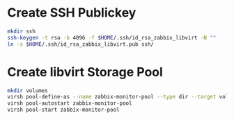 # Create SSH Publickey
```bash
mkdir ssh
ssh-keygen -t rsa -b 4096 -f $HOME/.ssh/id_rsa_zabbix_libvirt -N ""
ln -s $HOME/.ssh/id_rsa_zabbix_libvirt.pub ssh/

```

# Create libvirt Storage Pool
```bash
mkdir volumes
virsh pool-define-as --name zabbix-monitor-pool --type dir --target volumes/
virsh pool-autostart zabbix-monitor-pool
virsh pool-start zabbix-monitor-pool
```

